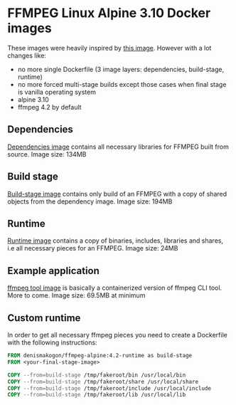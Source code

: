 # FFMPEG Linux Alpine 3.10 Docker images

These images were heavily inspired by [this image](https://hub.docker.com/r/jrottenberg/ffmpeg/).
However with a lot changes like:

 - no more single Dockerfile (3 image layers: dependencies, build-stage, runtime)
 - no more forced multi-stage builds except those cases when final stage is vanilla operating system
 - alpine 3.10
 - ffmpeg 4.2 by default

## Dependencies

[Dependencies image](dependencies) contains all necessary libraries for FFMPEG built from source.
Image size: 134MB

## Build stage

[Build-stage image](build-stage) contains only build of an FFMPEG with a copy of shared objects from the dependency image.
Image size: 194MB

## Runtime

[Runtime image](runtime) contains a copy of binaries, includes, libraries and shares, i.e all necessary pieces for an FFMPEG.
Image size: 24MB

## Example application

[ffmpeg tool image](example/ffmpeg-cli) is basically a containerized version of ffmpeg CLI tool. More to come.
Image size: 69.5MB at minimum

## Custom runtime

In order to get all necessary ffmpeg pieces you need to create a Dockerfile with the following instructions:
```dockerfile
FROM denismakogon/ffmpeg-alpine:4.2-runtime as build-stage
FROM <your-final-stage-image>

COPY --from=build-stage /tmp/fakeroot/bin /usr/local/bin
COPY --from=build-stage /tmp/fakeroot/share /usr/local/share
COPY --from=build-stage /tmp/fakeroot/include /usr/local/include
COPY --from=build-stage /tmp/fakeroot/lib /usr/local/lib
```
